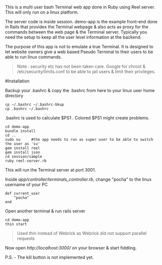 This is a multi user bash Terminal web app done in Ruby using Reel server. This will only run on a linux platform. 

The server code is inside session. demo-app is the example front-end done in Rails that provides the Terminal webpage & also acts as proxy for the commands between the web page & the Terminal server. Typically you need the setup to keep all the user level information at the backend. 

The purpose of this app is not to emulate a true Terminal. It is designed to let website owners give a web based Pseudo Terminal to their users to be able to run linux commands.

> Note : security etc has not been taken care. Google for chroot & /etc/security/limits.conf to be able to jail users & limit their privileges. 

#Installation 

Backup your .bashrc & copy the .bashrc from here to your linux user home directory

	cp ~/.bashrc ~/.bashrc-bkup
	cp .bashrc ~/.bashrc

.bashrc is used to calculate $PS1 . Colored $PS1 might create problems. 

	cd demo-app
	bundle install
	cd ..
	sudo su 	#the app needs to run as super user to be able to switch the user as 'su'
	gem install reel
	gem install json
	cd session/sample
	ruby reel-server.rb

This will run the Terminal server at port 3001.

Inside *app/controller/terminals_controller.rb*, change "pocha" to the linux username of your PC

	def current_user
		"pocha"
	end

Open another terminal & run rails server
	
	cd demo-app
	thin start

> Used thin instead of Webrick as Webrick did not support parallel requests

Now open *http://localhost:3000/* on your browser & start fiddling.

P.S. - The kill button is not implemented yet.
